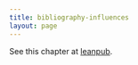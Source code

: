 ```yaml
---
title: bibliography-influences
layout: page
---
```


See this chapter at [leanpub](https://leanpub.com/darkroomretreat/read#bibliography-influences).
